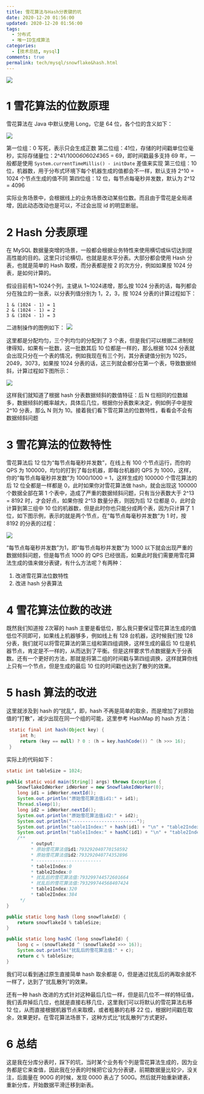 ```yaml
---
title: 雪花算法与Hash分表键的坑
date: 2020-12-20 01:56:00
updated: 2020-12-20 01:56:00
tags:
  - 分布式
  - 唯一ID生成算法
categories: 
  - [技术总结, mysql]
comments: true
permalink: tech/mysql/snowflake&hash.html 
---
```


![][0]

<!-- more -->

# 1 雪花算法的位数原理


雪花算法在 Java 中默认使用 Long，它是 64 位，各个位的含义如下：


![](https://cdn.nlark.com/yuque/0/2020/png/203689/1609150636502-3a9e2cf2-2046-4158-9970-8181b6224850.png#align=left&display=inline&height=72&margin=%5Bobject%20Object%5D&name=&originHeight=72&originWidth=1438&size=0&status=done&style=none&width=1438)




第一位组：0 写死，表示只会生成正数
第二位组：41位，存储的时间戳单位位毫秒，实际存储量位：2^41/1000*60*60*24*365 = 69，即时间戳最多支持 69 年，一般都是使用 `System.currentTimeMillis() - initDate` 差值来实现
第三位组：10 位，机器数，用于分布式环境下每个机器生成的值都会不一样，默认支持 2^10 = 1024 个节点生成的值不同
第四位组：12 位，每节点每毫秒并发数，默认为 2^12 = 4096

实际业务场景中，会根据线上的业务场景改动某些位数。而且由于雪花是全局递增，因此动态改动也是可以，不过会出现 id 的明显断层。


# 2 Hash 分表原理


在 MySQL 数据量突增的场景，一般都会根据业务特性来使用横切或纵切达到提高性能的目的。这里只讨论横切，也就是是水平分表。大部分都会使用 Hash 分表，也就是简单的 Hash 取模，而分表都是按 2 的次方分，例如如果按 1024 分表，是如何计算的。


假设目前有1~1024个列，主键从 1~1024递增，那么按 1024 分表的话，每列都会分在独立的一张表，以分表列值分别为 1，2，3，按 1024 分表的计算过程如下：
```shell
1 & (1024 - 1) = 1
2 & (1024 - 1) = 2
3 & (1024 - 1) = 3
```


二进制操作的图例如下：
![](https://cdn.nlark.com/yuque/0/2020/png/203689/1609173791431-d522379a-5cb1-48f4-b726-64bcac71211d.png#align=left&display=inline&height=376&margin=%5Bobject%20Object%5D&name=&originHeight=376&originWidth=2616&size=0&status=done&style=none&width=2616)


这里都是分配均匀，三个列均匀的分配到了 3 个表，但是我们可以根据二进制规律得知，如果有一批数，这一批数其后 10 位都是一样的，那么根据 1024 分表就会出现只分在一个表的情况，例如我现在有三个列，其分表键值分别为 1025，2049，3073，如果按 1024 分表的话，这三列就会都分在第一个表，导致数据倾斜，计算过程如下图所示：


![](https://cdn.nlark.com/yuque/0/2020/png/203689/1609174481106-173a914b-265f-4717-a2d1-605cbf7335d3.png#align=left&display=inline&height=400&margin=%5Bobject%20Object%5D&originHeight=400&originWidth=2854&size=0&status=done&style=none&width=2854)


这样我们就知道了根据 hash 分表数据倾斜的数值特征：后 N 位相同的位数越多，数据倾斜的概率越大，具体后几位，根据你分表数来决定，例如例子中是按 2^10 分表，那么 N 则为 10。接着我们看下雪花算法的位数特性，看看会不会有数据倾斜问题


# 3 雪花算法的位数特性


雪花算法后 12 位为“每节点每毫秒并发数”，在线上有 100 个节点运行，而你的 QPS 为 100000，均匀的打到了每台机器，即每台机器的 QPS 为 1000，这样，你的“每节点每毫秒并发数”为 1000/1000 = 1，这样生成的 100000 个雪花算法的后 12 位全都是一样都是 0，此时如果你对雪花算法做 hash，就会出现这 100000 个数据全部在第 1 个表中，造成了严重的数据倾斜问题，只有当分表数大于 2^13 = 8192 时，才会好点，如果你按 2^13 数量分表，则因为后 12 位都是 0，此时会计算到第三组中 10 位的机器数，但是此时你也只能分成两个表，因为只计算了 1 位，如下图示例，表示的就是两个节点，在“每节点每毫秒并发数”为 1 时，按 8192 的分表的过程：

![](https://cdn.nlark.com/yuque/0/2020/png/203689/1609175735724-2e24b0e8-20ad-4201-b9c8-a11585ce09b6.png#align=left&display=inline&height=498&margin=%5Bobject%20Object%5D&name=&originHeight=498&originWidth=2408&size=0&status=done&style=none&width=2408)


“每节点每毫秒并发数”为1，即“每节点每秒并发数”为 1000 以下就会出现严重的数据倾斜问题，但是每节点 1000 的 QPS 已经很高，如果此时我们需要用雪花算法生成的值来做分表键，有什么方法呢？有两种：

1. 改进雪花算法位数特性
1. 改进 hash 分表算法



# 4 雪花算法位数的改进


既然我们知道按 2次幂的 hash 主要是看低位，那么我只要保证雪花算法生成的值低位不同即可，如果线上机器够多，例如线上有 128 台机器，这时候我们按 128 分表，我们就可以将雪花算法的第三组和第四组调换，这样生成的最后 10 位是机器节点，肯定是不一样的，从而达到了平衡。但是这样要求节点数据量大于分表数。还有一个更好的方法，那就是将第二组的时间戳与第四组调换，这样就算你线上只有一个节点，但是生成的最后 10 位的时间戳也达到了散列的效果。


# 5 hash 算法的改进


这里就涉及到 hash 的“扰乱”，即，hash 不再是简单的取余，而是增加了对原始值的“打散”，减少出现在同一个组的可能，这里参考 HashMap 的 hash 方法：
```java
 static final int hash(Object key) {
     int h;
     return (key == null) ? 0 : (h = key.hashCode()) ^ (h >>> 16);
 }
```


实际上的代码如下：
```java
static int tableSize = 1024;

public static void main(String[] args) throws Exception {
    SnowflakeIdWorker idWorker = new SnowflakeIdWorker(0);
    long id1 = idWorker.nextId();
    System.out.println("原始雪花算法值id1:" + id1);
    Thread.sleep(1);
    long id2 = idWorker.nextId();
    System.out.println("原始雪花算法值id2:" + id2);
    System.out.println("------------------------");
    System.out.println("table1Index:" + hash(id1) + "\n" + "table2Index:" + hash(id2));
    System.out.println("table1Index:" + hashC(id1) + "\n" + "table2Index:" + hashC(id2));
    /**
         * output:
         * 原始雪花算法值id1:793292040770158592
         * 原始雪花算法值id2:793292040774352896
         * ------------------------
         * table1Index:0
         * table2Index:0
         * 扰乱后的雪花算法值:793299744572601664
         * 扰乱后的雪花算法值:793299744568407424
         * table1Index:320
         * table2Index:384
     */
}

public static long hash (long snowflakeId) {
    return snowflakeId % tableSize;
}

public static long hashC (long snowflakeId) {
    long c = (snowflakeId ^ (snowflakeId >>> 16));
    System.out.println("扰乱后的雪花算法值:" + c);
    return c % tableSize;
}
```


我们可以看到通过原生直接简单 hash 取余都是 0，但是通过扰乱后的再取余就不一样了，达到了“扰乱散列”的效果。


还有一种 hash 改进的方式针对这种最后几位一样，但是前几位不一样的特征值，我们丢弃掉后几位，也就是直接右移几位，这里我们可以将默认的雪花算法右移 12 位，从而直接根据机器节点来取模，或者粗暴的右移 22 位，根据时间戳在取余，效果更好。在雪花算法场景下，这种方式比“扰乱散列”方式更好。


# 6 总结


这是我在分库分表时，踩下的坑，当时某个业务有个列是雪花算法生成的，因为业务都是它来查值，因此我在分表的时候把它设为分表键，前期数据量比较少，没关注，后面量在 900G 的时候，发现 0000 表占了 500G。然后就开始重新建表，重新分库，开始数据平滑迁移到新表。

[0]: https://markdownnoteimages.oss-cn-hangzhou.aliyuncs.com/share.jpg


